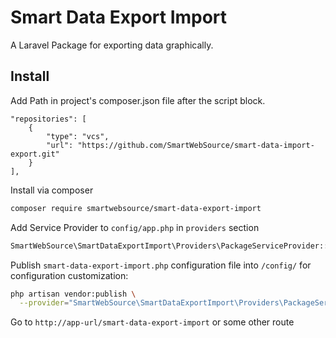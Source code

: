 # Smart Data Export Import
A Laravel Package for exporting data graphically.
 
## Install
Add Path in project's composer.json file after the script block.
```composer
"repositories": [
    {
        "type": "vcs",
        "url": "https://github.com/SmartWebSource/smart-data-import-export.git"
    }
],
```

Install via composer
```bash
composer require smartwebsource/smart-data-export-import
```

Add Service Provider to `config/app.php` in `providers` section
```php
SmartWebSource\SmartDataExportImport\Providers\PackageServiceProvider::class",
```

Publish `smart-data-export-import.php` configuration file into `/config/` for configuration customization:

```bash
php artisan vendor:publish \
  --provider="SmartWebSource\SmartDataExportImport\Providers\PackageServiceProvider"
``` 

Go to `http://app-url/smart-data-export-import` or some other route

